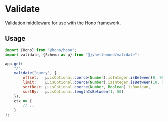 # Validate

Validation middleware for use with the Hono framework.


## Usage

```js
import {Hono} from "@hono/hono";
import validate, {Schema as µ} from "@jvhellemond/validate";

app.get(
	"/",
	validate("query", {
		offset:   µ.isOptional.coerce(Number).isInteger.isBetween(0, 99_999),
		limit:    µ.isOptional.coerce(Number).isInteger.isBetween(10, 500),
		sortDesc: µ.isOptional.coerce(Number, Boolean).isBoolean,
		sortBy:   µ.isOptional.lengthIsBetween(1, 50)
	}),
	ctx => {
		// ...
	}
);
```
